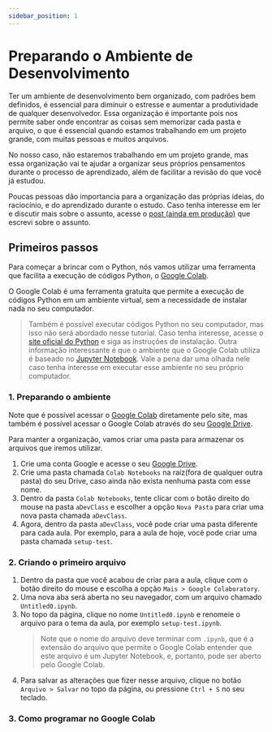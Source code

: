 ```yaml
---
sidebar_position: 1
---
```


# Preparando o Ambiente de Desenvolvimento

Ter um ambiente de desenvolvimento bem organizado, com padrões bem definidos, é essencial para diminuir o estresse e aumentar a produtividade de qualquer desenvolvedor.
Essa organização é importante pois nos permite saber onde encontrar as coisas sem memorizar cada pasta e arquivo, o que é essencial quando estamos trabalhando em um projeto grande, com muitas pessoas e muitos arquivos.

No nosso caso, não estaremos trabalhando em um projeto grande, mas essa organização vai te ajudar a organizar seus próprios pensamentos durante o processo de aprendizado, além de facilitar a revisão do que você já estudou.

<!-- @TODO: adicionar o link do post sobre aprendizado -->

Poucas pessoas dão importancia para a organização das próprias ideias, do raciocínio, e do aprendizado durante o estudo.
Caso tenha interesse em ler e discutir mais sobre o assunto, acesse o [post (ainda em produção)](pathname:///docs/python/setup) que escrevi sobre o assunto.

## Primeiros passos

Para começar a brincar com o Python, nós vamos utilizar uma ferramenta que facilita a execução de códigos Python, o [Google Colab](https://colab.research.google.com/).

O Google Colab é uma ferramenta gratuita que permite a execução de códigos Python em um ambiente virtual, sem a necessidade de instalar nada no seu computador.

> Também é possível executar códigos Python no seu computador, mas isso não será abordado nesse tutorial.
> Caso tenha interesse, acesse o [site oficial do Python](https://www.python.org/downloads/) e siga as instruções de instalação.
> Outra informação interessante é que o ambiente que o Google Colab utiliza é baseado no [Jupyter Notebook](https://jupyter.org/). Vale a pena dar uma olhada nele caso tenha interesse em executar esse ambiente no seu próprio computador.

### 1. Preparando o ambiente

Note que é possível acessar o [Google Colab](https://colab.research.google.com/) diretamente pelo site, mas também é possível acessar o Google Colab através do seu [Google Drive](https://drive.google.com/drive).

Para manter a organização, vamos criar uma pasta para armazenar os arquivos que iremos utilizar.

1. Crie uma conta Google e acesse o seu [Google Drive](https://drive.google.com/drive).
2. Crie uma pasta chamada `Colab Notebooks` na raíz(fora de qualquer outra pasta) do seu Drive, caso ainda não exista nenhuma pasta com esse nome.
3. Dentro da pasta `Colab Notebooks`, tente clicar com o botão direito do mouse na pasta `aDevClass` e escolher a opção `Nova Pasta` para criar uma nova pasta chamada `aDevClass`.
4. Agora, dentro da pasta `aDevClass`, você pode criar uma pasta diferente para cada aula. Por exemplo, para a aula de hoje, você pode criar uma pasta chamada `setup-test`.

### 2. Criando o primeiro arquivo

1. Dentro da pasta que você acabou de criar para a aula, clique com o botão direito do mouse e escolha a opção `Mais > Google Colaboratory`.
2. Uma nova aba será aberta no seu navegador, com um arquivo chamado `Untitled0.ipynb`.
3. No topo da página, clique no nome `Untitled0.ipynb` e renomeie o arquivo para o tema da aula, por exemplo `setup-test.ipynb`.
   > Note que o nome do arquivo deve terminar com `.ipynb`, que é a extensão do arquivo que permite o Google Colab entender que este arquivo é um Jupyter Notebook, e, portanto, pode ser aberto pelo Google Colab.
4. Para salvar as alterações que fizer nesse arquivo, clique no botão `Arquivo > Salvar` no topo da página, ou pressione `Ctrl + S` no seu teclado.

### 3. Como programar no Google Colab
